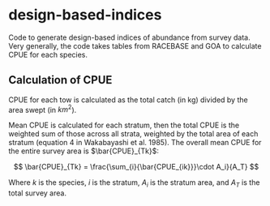 # design-based-indices

Code to generate design-based indices of abundance from survey data. Very generally, the code takes tables from RACEBASE and GOA to calculate CPUE for each species.


## Calculation of CPUE
CPUE for each tow is calculated as the total catch (in kg) divided by the area swept (in $km^2$).

Mean CPUE is calculated for each stratum, then the total CPUE is the weighted sum of those across all strata, weighted by the total area of each stratum (equation 4 in Wakabayashi et al. 1985). The overall mean CPUE for the entire survey area is $\bar{CPUE}_{Tk}$:

$$
\bar{CPUE}_{Tk} = \frac{\sum_{i}{\bar{CPUE_{ik}}}\cdot A_i}{A_T}
$$

Where $k$ is the species, $i$ is the stratum, $A_i$ is the stratum area, and $A_T$ is the total survey area.

